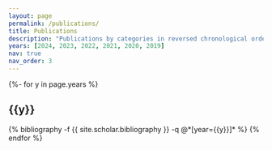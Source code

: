 ```yaml
---
layout: page
permalink: /publications/
title: Publications
description: "Publications by categories in reversed chronological order. See <a href='https://scholar.google.com/citations?user=mKLme1kAAAAJ&hl=fr' rel='noreferrer noopener' target='_blank'>Google Scholar</a>."
years: [2024, 2023, 2022, 2021, 2020, 2019]
nav: true
nav_order: 3
---
```

<!-- _pages/publications.md -->
<div class="publications">

{%- for y in page.years %}
  <h2 class="year">{{y}}</h2>
  {% bibliography -f {{ site.scholar.bibliography }} -q @*[year={{y}}]* %}
{% endfor %}

</div>
